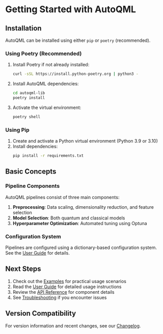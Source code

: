 # Getting Started with AutoQML

## Installation

AutoQML can be installed using either `pip` or `poetry` (recommended).

### Using Poetry (Recommended)

1. Install Poetry if not already installed:
   ```bash
   curl -sSL https://install.python-poetry.org | python3 -
   ```

2. Install AutoQML dependencies:
   ```bash
   cd autoqml-lib
   poetry install
   ```

3. Activate the virtual environment:
   ```bash
   poetry shell
   ```

### Using Pip

1. Create and activate a Python virtual environment (Python 3.9 or 3.10)
2. Install dependencies:
   ```bash
   pip install -r requirements.txt
   ```

## Basic Concepts

### Pipeline Components

AutoQML pipelines consist of three main components:
1. **Preprocessing**: Data scaling, dimensionality reduction, and feature selection
2. **Model Selection**: Both quantum and classical models
3. **Hyperparameter Optimization**: Automated tuning using Optuna

### Configuration System

Pipelines are configured using a dictionary-based configuration system. See the [User Guide](./user_guide.md#pipeline-configuration) for details.

## Next Steps

1. Check out the [Examples](./examples.md) for practical usage scenarios
2. Read the [User Guide](./user_guide.md) for detailed usage instructions
3. Review the [API Reference](./api_reference.md) for component details
4. See [Troubleshooting](./troubleshooting.md) if you encounter issues

## Version Compatibility

For version information and recent changes, see our [Changelog](./changelog.md).
